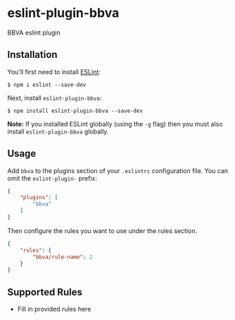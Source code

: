 # eslint-plugin-bbva

BBVA eslint plugin

## Installation

You'll first need to install [ESLint](http://eslint.org):

```
$ npm i eslint --save-dev
```

Next, install `eslint-plugin-bbva`:

```
$ npm install eslint-plugin-bbva --save-dev
```

**Note:** If you installed ESLint globally (using the `-g` flag) then you must also install `eslint-plugin-bbva` globally.

## Usage

Add `bbva` to the plugins section of your `.eslintrc` configuration file. You can omit the `eslint-plugin-` prefix:

```json
{
    "plugins": [
        "bbva"
    ]
}
```


Then configure the rules you want to use under the rules section.

```json
{
    "rules": {
        "bbva/rule-name": 2
    }
}
```

## Supported Rules

* Fill in provided rules here





